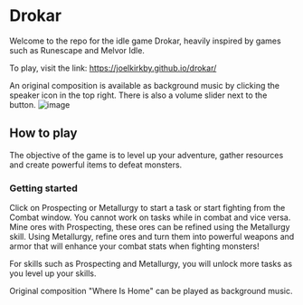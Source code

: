 # Drokar

Welcome to the repo for the idle game Drokar, heavily inspired by games such as Runescape and Melvor Idle.

To play, visit the link: 
https://joelkirkby.github.io/drokar/

An original composition is available as background music by clicking the speaker icon in the top right.
There is also a volume slider next to the button.
![image](https://github.com/JoelKirkby/drokar/assets/39950909/32d3334f-7f9a-48f0-b486-d8995aa02e60)

## How to play
The objective of the game is to level up your adventure, gather resources and create powerful items to defeat monsters.

### Getting started
Click on Prospecting or Metallurgy to start a task or start fighting from the Combat window. You cannot work on tasks while in combat and vice versa.
Mine ores with Prospecting, these ores can be refined using the Metallurgy skill.
Using Metallurgy, refine ores and turn them into powerful weapons and armor that will enhance your combat stats when fighting monsters! 

For skills such as Prospecting and Metallurgy, you will unlock more tasks as you level up your skills.

Original composition "Where Is Home" can be played as background music.


